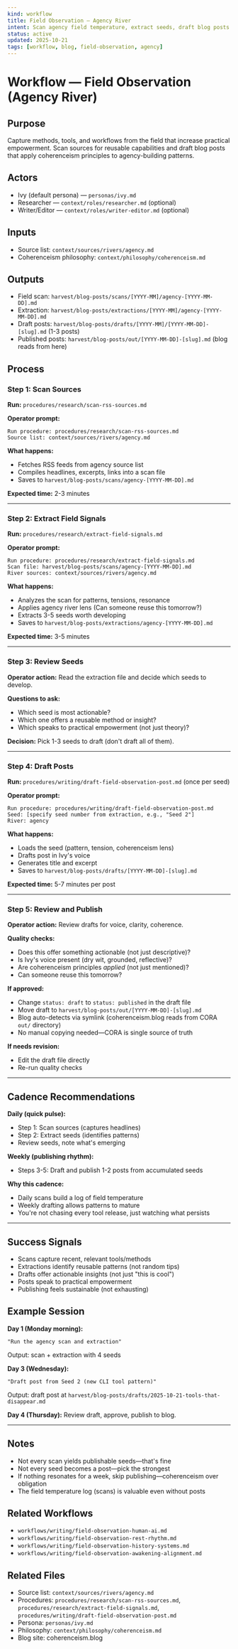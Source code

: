 ```yaml
---
kind: workflow
title: Field Observation — Agency River
intent: Scan agency field temperature, extract seeds, draft blog posts
status: active
updated: 2025-10-21
tags: [workflow, blog, field-observation, agency]
---
```


# Workflow — Field Observation (Agency River)

## Purpose
Capture methods, tools, and workflows from the field that increase practical empowerment. Scan sources for reusable capabilities and draft blog posts that apply coherenceism principles to agency-building patterns.

## Actors
- Ivy (default persona) — `personas/ivy.md`
- Researcher — `context/roles/researcher.md` (optional)
- Writer/Editor — `context/roles/writer-editor.md` (optional)

## Inputs
- Source list: `context/sources/rivers/agency.md`
- Coherenceism philosophy: `context/philosophy/coherenceism.md`

## Outputs
- Field scan: `harvest/blog-posts/scans/[YYYY-MM]/agency-[YYYY-MM-DD].md`
- Extraction: `harvest/blog-posts/extractions/[YYYY-MM]/agency-[YYYY-MM-DD].md`
- Draft posts: `harvest/blog-posts/drafts/[YYYY-MM]/[YYYY-MM-DD]-[slug].md` (1-3 posts)
- Published posts: `harvest/blog-posts/out/[YYYY-MM-DD]-[slug].md` (blog reads from here)

## Process

### Step 1: Scan Sources
**Run:** `procedures/research/scan-rss-sources.md`

**Operator prompt:**
```
Run procedure: procedures/research/scan-rss-sources.md
Source list: context/sources/rivers/agency.md
```

**What happens:**
- Fetches RSS feeds from agency source list
- Compiles headlines, excerpts, links into a scan file
- Saves to `harvest/blog-posts/scans/agency-[YYYY-MM-DD].md`

**Expected time:** 2-3 minutes

---

### Step 2: Extract Field Signals
**Run:** `procedures/research/extract-field-signals.md`

**Operator prompt:**
```
Run procedure: procedures/research/extract-field-signals.md
Scan file: harvest/blog-posts/scans/agency-[YYYY-MM-DD].md
River sources: context/sources/rivers/agency.md
```

**What happens:**
- Analyzes the scan for patterns, tensions, resonance
- Applies agency river lens (Can someone reuse this tomorrow?)
- Extracts 3-5 seeds worth developing
- Saves to `harvest/blog-posts/extractions/agency-[YYYY-MM-DD].md`

**Expected time:** 3-5 minutes

---

### Step 3: Review Seeds
**Operator action:** Read the extraction file and decide which seeds to develop.

**Questions to ask:**
- Which seed is most actionable?
- Which one offers a reusable method or insight?
- Which speaks to practical empowerment (not just theory)?

**Decision:** Pick 1-3 seeds to draft (don't draft all of them).

---

### Step 4: Draft Posts
**Run:** `procedures/writing/draft-field-observation-post.md` (once per seed)

**Operator prompt:**
```
Run procedure: procedures/writing/draft-field-observation-post.md
Seed: [specify seed number from extraction, e.g., "Seed 2"]
River: agency
```

**What happens:**
- Loads the seed (pattern, tension, coherenceism lens)
- Drafts post in Ivy's voice
- Generates title and excerpt
- Saves to `harvest/blog-posts/drafts/[YYYY-MM-DD]-[slug].md`

**Expected time:** 5-7 minutes per post

---

### Step 5: Review and Publish
**Operator action:** Review drafts for voice, clarity, coherence.

**Quality checks:**
- Does this offer something actionable (not just descriptive)?
- Is Ivy's voice present (dry wit, grounded, reflective)?
- Are coherenceism principles *applied* (not just mentioned)?
- Can someone reuse this tomorrow?

**If approved:**
- Change `status: draft` to `status: published` in the draft file
- Move draft to `harvest/blog-posts/out/[YYYY-MM-DD]-[slug].md`
- Blog auto-detects via symlink (coherenceism.blog reads from CORA `out/` directory)
- No manual copying needed—CORA is single source of truth

**If needs revision:**
- Edit the draft file directly
- Re-run quality checks

---

## Cadence Recommendations

**Daily (quick pulse):**
- Step 1: Scan sources (captures headlines)
- Step 2: Extract seeds (identifies patterns)
- Review seeds, note what's emerging

**Weekly (publishing rhythm):**
- Steps 3-5: Draft and publish 1-2 posts from accumulated seeds

**Why this cadence:**
- Daily scans build a log of field temperature
- Weekly drafting allows patterns to mature
- You're not chasing every tool release, just watching what persists

---

## Success Signals
- Scans capture recent, relevant tools/methods
- Extractions identify reusable patterns (not random tips)
- Drafts offer actionable insights (not just "this is cool")
- Posts speak to practical empowerment
- Publishing feels sustainable (not exhausting)

## Example Session

**Day 1 (Monday morning):**
```
"Run the agency scan and extraction"
```
Output: scan + extraction with 4 seeds

**Day 3 (Wednesday):**
```
"Draft post from Seed 2 (new CLI tool pattern)"
```
Output: draft post at `harvest/blog-posts/drafts/2025-10-21-tools-that-disappear.md`

**Day 4 (Thursday):**
Review draft, approve, publish to blog.

---

## Notes
- Not every scan yields publishable seeds—that's fine
- Not every seed becomes a post—pick the strongest
- If nothing resonates for a week, skip publishing—coherenceism over obligation
- The field temperature log (scans) is valuable even without posts

## Related Workflows
- `workflows/writing/field-observation-human-ai.md`
- `workflows/writing/field-observation-rest-rhythm.md`
- `workflows/writing/field-observation-history-systems.md`
- `workflows/writing/field-observation-awakening-alignment.md`

## Related Files
- Source list: `context/sources/rivers/agency.md`
- Procedures: `procedures/research/scan-rss-sources.md`, `procedures/research/extract-field-signals.md`, `procedures/writing/draft-field-observation-post.md`
- Persona: `personas/ivy.md`
- Philosophy: `context/philosophy/coherenceism.md`
- Blog site: coherenceism.blog
